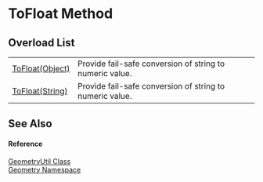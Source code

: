 # ToFloat Method


## Overload List
<table>
<tr>
<td><a href="4935e524-f1b4-6e37-9b88-1fad645060d6.md">ToFloat(Object)</a></td>
<td>Provide fail-safe conversion of string to numeric value.</td></tr>
<tr>
<td><a href="071dd239-5eb1-b5e5-2033-f1a3817c9481.md">ToFloat(String)</a></td>
<td>Provide fail-safe conversion of string to numeric value.</td></tr>
</table>

## See Also


#### Reference
<a href="3142ad52-f326-242c-cb3e-94bc3de3126c.md">GeometryUtil Class</a>  
<a href="eb409b48-e279-bdb4-daf3-3196b72d55a2.md">Geometry Namespace</a>  
